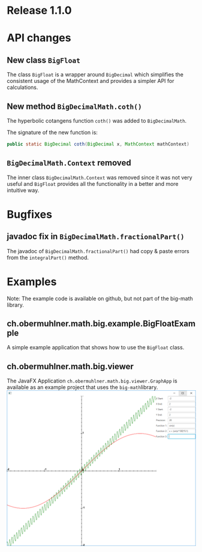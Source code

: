 # Release 1.1.0

# API changes

## New class `BigFloat`

The class `BigFloat` is a wrapper around `BigDecimal` which simplifies the consistent usage of the MathContext and provides a simpler API for calculations. 

## New method `BigDecimalMath.coth()`

The hyperbolic cotangens function `coth()` was added to `BigDecimalMath`.

The signature of the new function is:
```java
public static BigDecimal coth(BigDecimal x, MathContext mathContext)
```

## `BigDecimalMath.Context` removed

The inner class `BigDecimalMath.Context` was removed since it was not very useful and `BigFloat` provides all the functionality in a better and more intuitive way.


# Bugfixes

## javadoc fix in `BigDecimalMath.fractionalPart()`

The javadoc of `BigDecimalMath.fractionalPart()` had copy & paste errors from the `integralPart()` method. 

# Examples

Note: The example code is available on github, but not part of the big-math library.

## ch.obermuhlner.math.big.example.BigFloatExample

A simple example application that shows how to use the `BigFloat` class.  

## ch.obermuhlner.math.big.viewer

The JavaFX Application `ch.obermuhlner.math.big.viewer.GraphApp` is available as an example project that uses the `big-math`library.
![Graph Viewer](screenshot_graphviewer_1.1.0.png)

